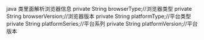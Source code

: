 java 类里面解析浏览器信息
private String browserType;//浏览器类型
private String browserVersion;//浏览器版本
private String platformType;//平台类型
private String platformSeries;//平台系列
private String platformVersion;//平台版本